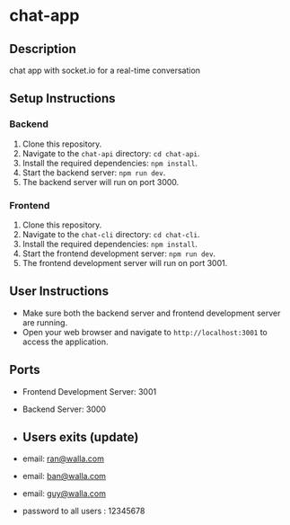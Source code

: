 # chat-app

## Description
chat app with socket.io for a real-time conversation

## Setup Instructions

### Backend
1. Clone this repository.
2. Navigate to the `chat-api` directory: `cd chat-api`.
3. Install the required dependencies: `npm install`.
4. Start the backend server: `npm run dev`.
5. The backend server will run on port 3000.

### Frontend
1. Clone this repository.
2. Navigate to the `chat-cli` directory: `cd chat-cli`.
3. Install the required dependencies: `npm install`.
4. Start the frontend development server: `npm run dev`.
5. The frontend development server will run on port 3001.

## User Instructions
- Make sure both the backend server and frontend development server are running.
- Open your web browser and navigate to `http://localhost:3001` to access the application.

## Ports
- Frontend Development Server: 3001
- Backend Server: 3000

- ## Users exits (update)
- email: ran@walla.com
- email: ban@walla.com
- email: guy@walla.com

- password to all users : 12345678


